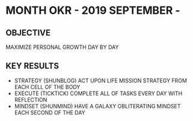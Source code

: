# MONTH OKR - 2019 SEPTEMBER -

## OBJECTIVE

MAXIMIZE PERSONAL GROWTH DAY BY DAY

## KEY RESULTS

- STRATEGY (SHUNBLOG) ACT UPON LIFE MISSION STRATEGY FROM EACH CELL OF THE BODY
- EXECUTE (TICKTICK) COMPLETE ALL OF TASKS EVERY DAY WITH REFLECTION
- MINDSET (SHUNMIND) HAVE A GALAXY OBLITERATING MINDSET EACH SECOND OF THE DAY
